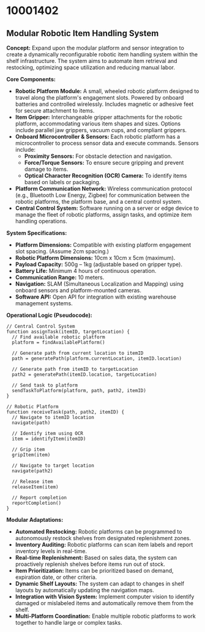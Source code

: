 # 10001402

## Modular Robotic Item Handling System

**Concept:** Expand upon the modular platform and sensor integration to create a dynamically reconfigurable robotic item handling system within the shelf infrastructure. The system aims to automate item retrieval and restocking, optimizing space utilization and reducing manual labor.

**Core Components:**

*   **Robotic Platform Module:** A small, wheeled robotic platform designed to travel along the platform's engagement slots. Powered by onboard batteries and controlled wirelessly. Includes magnetic or adhesive feet for secure attachment to items.
*   **Item Gripper:** Interchangeable gripper attachments for the robotic platform, accommodating various item shapes and sizes. Options include parallel jaw grippers, vacuum cups, and compliant grippers.
*   **Onboard Microcontroller & Sensors:** Each robotic platform has a microcontroller to process sensor data and execute commands. Sensors include:
    *   **Proximity Sensors:** For obstacle detection and navigation.
    *   **Force/Torque Sensors:** To ensure secure gripping and prevent damage to items.
    *   **Optical Character Recognition (OCR) Camera:** To identify items based on labels or packaging.
*   **Platform Communication Network:** Wireless communication protocol (e.g., Bluetooth Low Energy, Zigbee) for communication between the robotic platforms, the platform base, and a central control system.
*   **Central Control System:** Software running on a server or edge device to manage the fleet of robotic platforms, assign tasks, and optimize item handling operations.

**System Specifications:**

*   **Platform Dimensions:** Compatible with existing platform engagement slot spacing. (Assume 2cm spacing.)
*   **Robotic Platform Dimensions:** 10cm x 10cm x 5cm (maximum).
*   **Payload Capacity:** 500g – 1kg (adjustable based on gripper type).
*   **Battery Life:** Minimum 4 hours of continuous operation.
*   **Communication Range:** 10 meters.
*   **Navigation:** SLAM (Simultaneous Localization and Mapping) using onboard sensors and platform-mounted cameras.
*   **Software API:** Open API for integration with existing warehouse management systems.

**Operational Logic (Pseudocode):**

```pseudocode
// Central Control System
function assignTask(itemID, targetLocation) {
  // Find available robotic platform
  platform = findAvailablePlatform()

  // Generate path from current location to itemID
  path = generatePath(platform.currentLocation, itemID.location)

  // Generate path from itemID to targetLocation
  path2 = generatePath(itemID.location, targetLocation)

  // Send task to platform
  sendTaskToPlatform(platform, path, path2, itemID)
}

// Robotic Platform
function receiveTask(path, path2, itemID) {
  // Navigate to itemID location
  navigate(path)

  // Identify item using OCR
  item = identifyItem(itemID)

  // Grip item
  gripItem(item)

  // Navigate to target location
  navigate(path2)

  // Release item
  releaseItem(item)

  // Report completion
  reportCompletion()
}
```

**Modular Adaptations:**

*   **Automated Restocking:** Robotic platforms can be programmed to autonomously restock shelves from designated replenishment zones.
*   **Inventory Auditing:** Robotic platforms can scan item labels and report inventory levels in real-time.
*   **Real-time Replenishment:** Based on sales data, the system can proactively replenish shelves before items run out of stock.
*   **Item Prioritization:** Items can be prioritized based on demand, expiration date, or other criteria.
*   **Dynamic Shelf Layouts:** The system can adapt to changes in shelf layouts by automatically updating the navigation maps.
*   **Integration with Vision System:** Implement computer vision to identify damaged or mislabeled items and automatically remove them from the shelf.
*   **Multi-Platform Coordination:** Enable multiple robotic platforms to work together to handle large or complex tasks.